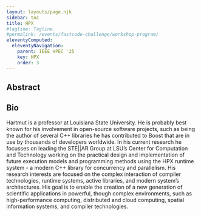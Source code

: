 ```yaml
---
layout: layouts/page.njk
sidebar: toc
title: HPX
#tagline: Tagline.
#permalink: /events/fastcode-challenge/workshop-program/
eleventyComputed:
  eleventyNavigation:
    parent: IEEE HPEC '25
    key: HPX
    order: 3
---
```


## Abstract

## Bio

Hartmut is a professor at Louisiana State University. He is probably best known for his involvement in open-source software projects, such as being the author of several C++ libraries he has contributed to Boost that are in use by thousands of developers worldwide. In his current research he focusses on leading the STE||AR Group at LSU’s Center for Computation and Technology working on the practical design and implementation of future execution models and programming methods using the HPX runtime system - a modern C++ library for concurrency and parallelism. His research interests are focused on the complex interaction of compiler technologies, runtime systems, active libraries, and modern system’s architectures. His goal is to enable the creation of a new generation of scientific applications in powerful, though complex environments, such as high-performance computing, distributed and cloud computing, spatial information systems, and compiler technologies.
